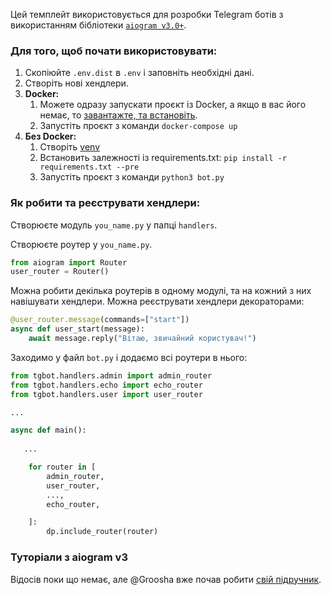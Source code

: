 Цей темплейт використовується для розробки Telegram ботів з використанням бібліотеки [`aiogram v3.0+`](https://github.com/aiogram/aiogram/tree/dev-3.x).

### Для того, щоб почати використовувати:
1. Скопіюйте `.env.dist` в `.env` і заповніть необхідні дані.
2. Створіть нові хендлери.
3. **Docker:**
   1. Можете одразу запускати проєкт із Docker, а якщо в вас його немає, то [завантажте, та встановіть](https://docs.docker.com/get-docker/).
   2. Запустіть проєкт з команди `docker-compose up`
4. **Без Docker:**
   1. Створіть [venv](https://docs.python.org/3/library/venv.html)
   2. Встановить залежності із requirements.txt: `pip install -r requirements.txt --pre`
   3. Запустіть проєкт з команди `python3 bot.py`


### Як робити та реєструвати хендлери:
Створюєте модуль `you_name.py` у папці `handlers`.

Створюєте роутер у `you_name.py`.
```python
from aiogram import Router
user_router = Router()
```
Можна робити декілька роутерів в одному модулі, та на кожний з них навішувати хендлери.
Можна реєструвати хендлери декораторами:
```python
@user_router.message(commands=["start"])
async def user_start(message):
    await message.reply("Вітаю, звичайний користувач!")
```

Заходимо у файл `bot.py` і додаємо всі роутери в нього:
```python
from tgbot.handlers.admin import admin_router
from tgbot.handlers.echo import echo_router
from tgbot.handlers.user import user_router

...

async def main():
   
   ...

    for router in [
        admin_router,
        user_router,
        ...,
        echo_router,

    ]:
        dp.include_router(router)
```

### Туторіали з aiogram v3
Відосів поки що немає, але @Groosha вже почав робити [свій підручник](https://groosha.2038.io/telegram-tutorial-2/).
